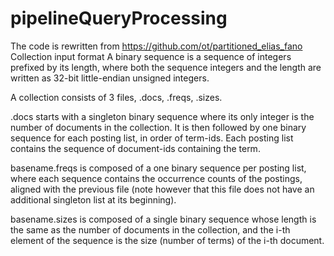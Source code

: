 # pipelineQueryProcessing
The code is rewritten from https://github.com/ot/partitioned_elias_fano
Collection input format
A binary sequence is a sequence of integers prefixed by its length, where both the sequence integers and the length are written as 32-bit little-endian unsigned integers.

A collection consists of 3 files, <basename>.docs, <basename>.freqs, <basename>.sizes.

<basename>.docs starts with a singleton binary sequence where its only integer is the number of documents in the collection. It is then followed by one binary sequence for each posting list, in order of term-ids. Each posting list contains the sequence of document-ids containing the term.

basename.freqs is composed of a one binary sequence per posting list, where each sequence contains the occurrence counts of the postings, aligned with the previous file (note however that this file does not have an additional singleton list at its beginning).

basename.sizes is composed of a single binary sequence whose length is the same as the number of documents in the collection, and the i-th element of the sequence is the size (number of terms) of the i-th document.
